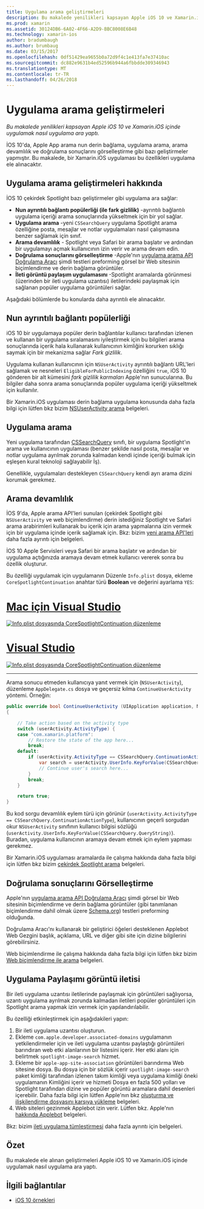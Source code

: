 ```yaml
---
title: Uygulama arama geliştirmeleri
description: Bu makalede yenilikleri kapsayan Apple iOS 10 ve Xamarin.iOS içinde uygulamak nasıl uygulama ara yaptı.
ms.prod: xamarin
ms.assetid: 30124DB6-6A02-4F66-A2D9-BBC8008E6B48
ms.technology: xamarin-ios
author: bradumbaugh
ms.author: brumbaug
ms.date: 03/15/2017
ms.openlocfilehash: 0df51429ea9655b0a72d9f4c1e413fa7e37410ac
ms.sourcegitcommit: dc882e9631b4ed52596b944a6fbbdde309346943
ms.translationtype: MT
ms.contentlocale: tr-TR
ms.lasthandoff: 04/26/2018
---
```

# <a name="app-search-enhancements"></a>Uygulama arama geliştirmeleri

_Bu makalede yenilikleri kapsayan Apple iOS 10 ve Xamarin.iOS içinde uygulamak nasıl uygulama ara yaptı._

İOS 10'da, Apple App arama nun derin bağlama, uygulama arama, arama devamlılık ve doğrulama sonuçlarını görselleştirme gibi bazı geliştirmeler yapmıştır. Bu makalede, bir Xamarin.iOS uygulaması bu özellikleri uygulama ele alınacaktır.

## <a name="about-app-search-enhancements"></a>Uygulama arama geliştirmeleri hakkında

İOS 10 çekirdek Spotlight bazı geliştirmeler gibi uygulama ara sağlar:

- **Nun ayrıntılı bağlantı popülerliği (ile fark gizlilik)** -ayrıntılı bağlantılı uygulama içeriği arama sonuçlarında yükseltmek için bir yol sağlar.
- **Uygulama arama** -yeni `CSSearchQuery` uygulama Spotlight arama özelliğine posta, mesajlar ve notlar uygulamaları nasıl çalışmasına benzer sağlamak için sınıf.
- **Arama devamlılık** - Spotlight veya Safari bir arama başlatır ve ardından bir uygulamayı açmak kullanıcının izin verir ve arama devam edin.
- **Doğrulama sonuçlarını görselleştirme** -Apple'nın [uygulama arama API Doğrulama Aracı](https://search.developer.apple.com/appsearch-validation-tool) şimdi testleri preforming görsel bir Web sitesinin biçimlendirme ve derin bağlama görüntüler.
- **İleti görüntü paylaşım uygulamasını** -Spotlight aramalarda görünmesi (üzerinden bir ileti uygulama uzantısı) iletilerindeki paylaşmak için sağlanan popüler uygulama görüntüleri sağlar.

Aşağıdaki bölümlerde bu konularda daha ayrıntılı ele alınacaktır.

## <a name="crowdsourced-deep-link-popularity"></a>Nun ayrıntılı bağlantı popülerliği

iOS 10 bir uygulamaya popüler derin bağlantılar kullanıcı tarafından izlenen ve kullanan bir uygulama sıralamasını iyileştirmek için bu bilgileri arama sonuçlarında içerik hala kullanarak kullanıcının kimliğini korurken sıklığı saymak için bir mekanizma sağlar  *Fark gizlilik*.

Uygulama kullanan kullanıcının için `NSUserActivity` ayrıntılı bağlantı URL'leri sağlamak ve nesneleri `EligibleForPublicIndexing` özelliğini `true`, iOS 10 gönderen bir alt kümesini *fark gizlilik karmaları* Apple'nın sunucularına. Bu bilgiler daha sonra arama sonuçlarında popüler uygulama içeriği yükseltmek için kullanılır.

Bir Xamarin.iOS uygulaması derin bağlama uygulama konusunda daha fazla bilgi için lütfen bkz bizim [NSUserActivity arama](~/ios/platform/search/nsuseractivity.md) belgeleri.

## <a name="in-app-searching"></a>Uygulama arama

Yeni uygulama tarafından [CSSearchQuery](https://developer.apple.com/reference/corespotlight/cssearchquery) sınıfı, bir uygulama Spotlight'ın arama ve kullanıcının uygulaması (benzer şekilde nasıl posta, mesajlar ve notlar uygulama ayrılmak zorunda kalmadan kendi içinde içeriği bulmak için eşleşen kural teknoloji sağlayabilir İş).

Genellikle, uygulamaları destekleyen `CSSearchQuery` kendi ayrı arama dizini korumak gerekmez. 

## <a name="search-continuation"></a>Arama devamlılık

İOS 9'da, Apple arama API'leri sunulan (çekirdek Spotlight gibi `NSUserActivity` ve web biçimlendirme) derin istediğiniz Spotlight ve Safari arama arabirimleri kullanarak bu içerik için arama yapmalarına izin vermek için bir uygulama içinde içerik sağlamak için. Bkz: bizim [yeni arama API'leri](~/ios/platform/search/index.md) daha fazla ayrıntı için belgeleri.

İOS 10 Apple Servisleri veya Safari bir arama başlatır ve ardından bir uygulama açtığınızda aramaya devam etmek kullanıcı vererek sonra bu özellik oluşturur. 

Bu özelliği uygulamak için uygulamanın Düzenle `Info.plist` dosya, ekleme `CoreSpotlightContinuation` anahtar türü **Boolean** ve değerini ayarlama `YES`:

# <a name="visual-studio-for-mactabvsmac"></a>[Mac için Visual Studio](#tab/vsmac)

[![](app-search-enhancements-images/search01.png "Info.plist dosyasında CoreSpotlightContinuation düzenleme")](app-search-enhancements-images/search01.png#lightbox)

# <a name="visual-studiotabvswin"></a>[Visual Studio](#tab/vswin)

[![](app-search-enhancements-images/searchw01.png "Info.plist dosyasında CoreSpotlightContinuation düzenleme")](app-search-enhancements-images/search01.png#lightbox)

-----

Arama sonucu etmeden kullanıcıya yanıt vermek için (`NSUserActivity`), düzenleme `AppDelegate.cs` dosya ve geçersiz kılma `ContinueUserActivity` yöntemi. Örneğin:

```csharp
public override bool ContinueUserActivity (UIApplication application, NSUserActivity userActivity, UIApplicationRestorationHandler completionHandler)
{

    // Take action based on the activity type
    switch (userActivity.ActivityType) {
    case "com.xamarin.platform":
        // Restore the state of the app here...
        break;
    default:
        if (userActivity.ActivityType == CSSearchQuery.ContinuationActionType) {
            var search = userActivity.UserInfo.KeyForValue(CSSearchQuery.QueryString);
            // Continue user's search here...
        }
        break;
    }

    return true;
}
```

Bu kod sorgu devamlılık eylem türü için görünür (`userActivity.ActivityType == CSSearchQuery.ContinuationActionType`), kullanıcının geçerli sorgudan okur `NSUserActivity` sınıfının kullanıcı bilgisi sözlüğü (`userActivity.UserInfo.KeyForValue(CSSearchQuery.QueryString)`). Buradan, uygulama kullanıcının aramaya devam etmek için eylem yapması gerekmez.

Bir Xamarin.iOS uygulaması aramalarda ile çalışma hakkında daha fazla bilgi için lütfen bkz bizim [çekirdek Spotlight arama](~/ios/platform/search/corespotlight.md) belgeleri.

## <a name="visualization-of-validation-results"></a>Doğrulama sonuçlarını Görselleştirme

Apple'nın [uygulama arama API Doğrulama Aracı](https://search.developer.apple.com/appsearch-validation-tool) şimdi görsel bir Web sitesinin biçimlendirme ve derin bağlama görüntüler (gibi tanımlanan biçimlendirme dahil olmak üzere [Schema.org](http://schema.org/)) testleri preforming olduğunda.

Doğrulama Aracı'nı kullanarak bir geliştirici öğeleri desteklenen Applebot Web Gezgini başlık, açıklama, URL ve diğer gibi site için dizine bilgilerini görebilirsiniz.

Web biçimlendirme ile çalışma hakkında daha fazla bilgi için lütfen bkz bizim [Web biçimlendirme ile arama](~/ios/platform/search/web-markup.md) belgeleri.

## <a name="message-app-image-sharing"></a>Uygulama Paylaşımı görüntü iletisi

Bir ileti uygulama uzantısı iletilerinde paylaşmak için görüntüleri sağlıyorsa, uzantı uygulama ayrılmak zorunda kalmadan iletileri popüler görüntüleri için Spotlight arama yapmak izin vermek için yapılandırılabilir.

Bu özelliği etkinleştirmek için aşağıdakileri yapın:

1. Bir ileti uygulama uzantısı oluşturun.
2. Ekleme `com.apple.developer.associated-domains` uygulamanın yetkilendirmeler için ve ileti uygulama uzantısı paylaştığı görüntüleri barındıran web etki alanlarının bir listesini içerir. Her etki alanı için belirtmek `spotlight-image-search` hizmet.
3. Ekleme bir `apple-app-site-association` görüntüleri barındırma Web sitesine dosya. Bu dosya için bir sözlük içerir `spotlight-image-search` paket kimliği tarafından izlenen takım kimliği veya uygulama kimliği öneki uygulamanın Kimliğini içerir ve hizmeti Dosya en fazla 500 yolları ve Spotlight tarafından dizine ve popüler görüntü aramalara dahil desenleri içerebilir. Daha fazla bilgi için lütfen Apple'nın bkz [oluşturma ve ilişkilendirme dosyasını karşıya yükleme](https://developer.apple.com/library/prerelease/content/documentation/General/Conceptual/AppSearch/UniversalLinks.html#//apple_ref/doc/uid/TP40016308-CH12-SW4) belgeleri.
4. Web siteleri gezinmek Applebot izin verir. Lütfen bkz. Apple'nın [hakkında Applebot](https://support.apple.com/HT204683) belgeleri.

Bkz: bizim [ileti uygulama tümleştirmesi](~/ios/platform/message-app-integration/index.md) daha fazla ayrıntı için belgeleri.

## <a name="summary"></a>Özet

Bu makalede ele alınan geliştirmeleri Apple iOS 10 ve Xamarin.iOS içinde uygulamak nasıl uygulama ara yaptı.



## <a name="related-links"></a>İlgili bağlantılar

- [iOS 10 örnekleri](https://developer.xamarin.com/samples/ios/iOS10/)
